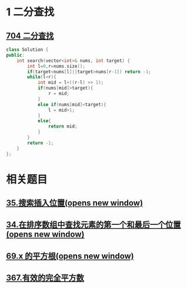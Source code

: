 # 1 二分查找

## [704 二分查找](https://leetcode.cn/problems/binary-search/description/)

```cpp
class Solution {
public:
    int search(vector<int>& nums, int target) {
        int l=0,r=nums.size();
        if(target<nums[l]||target>nums[r-1]) return -1;
        while(l<r){
            int mid = l+((r-l) >> 1);
            if(nums[mid]>target){
                r = mid;
            }
            else if(nums[mid]<target){
                l = mid+1;
            }
            else{
                return mid;
            }
        }
        return -1;
    }
};
```

# 相关题目

## [35.搜索插入位置(opens new window)](https://programmercarl.com/0035.%E6%90%9C%E7%B4%A2%E6%8F%92%E5%85%A5%E4%BD%8D%E7%BD%AE.html)


## [34.在排序数组中查找元素的第一个和最后一个位置(opens new window)](https://programmercarl.com/0034.%E5%9C%A8%E6%8E%92%E5%BA%8F%E6%95%B0%E7%BB%84%E4%B8%AD%E6%9F%A5%E6%89%BE%E5%85%83%E7%B4%A0%E7%9A%84%E7%AC%AC%E4%B8%80%E4%B8%AA%E5%92%8C%E6%9C%80%E5%90%8E%E4%B8%80%E4%B8%AA%E4%BD%8D%E7%BD%AE.html)

## [69.x 的平方根(opens new window)](https://leetcode.cn/problems/sqrtx/)



## [367.有效的完全平方数](https://leetcode.cn/problems/valid-perfect-square/)

